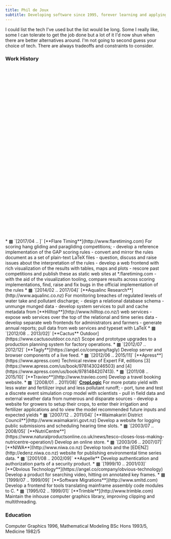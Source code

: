 ```yaml
---
title: Phil de Joux
subtitle: Developing software since 1995, forever learning and applying.
---
```


I could list the tech I've used but the list would be long. Some I really like,
some I can tolerate to get the job done but a lot of it I'd now shun when there
are better alternatives around. I'm not going to second guess your choice of
tech. There are always tradeoffs and constraints to consider.

### Work History

<div id="timeline" style="height: 536px; width: 100%"></div>

<div id="work-history">
* <span class="flaretiming">▩</span> `[2017/04 .. ]` [**Flare Timing**](http://www.flaretiming.com)  
For scoring hang gliding and paragliding competitions;
    - develop a reference implementation of the GAP scoring rules
    - convert and mirror the rules document as a set of plain-text LaTeX files
    - question, discuss and raise issues about the interpretation of the rules
    - develop a web frontend with rich visualization of the results with
      tables, maps and plots
    - rescore past competitions and publish these as static web sites at
      *.flaretiming.com
    - with the aid of the visualization tooling, compare results across scoring
      implementations, find, raise and fix bugs in the official implementation
      of the rules
* <span class="aqualinc">▩</span> `[2014/02 .. 2017/04]` [**Aqualinc Research**](http://www.aqualinc.co.nz)  
For monitoring breaches of regulated levels of water take and pollutant
discharge;
    - design a relational database schema
    - unmunge munged data
    - develop system services to pull and cache metadata from
      [**Hilltop**](http://www.hilltop.co.nz/) web services
    - expose web services over the top of the relational and time series data
    - develop separate web frontends for administrators and farmers
    - generate annual reports; pull data from web services and typeset with
      LaTeX
* <span class="cactus">▩</span> `[2012/08 .. 2013/02]` [**Cactus** Outdoor](https://www.cactusoutdoor.co.nz/)  
Scope and prototype upgrades to a production planning system for factory
operations.
* <span class="tagly">▩</span> `[2012/07 .. 2012/12]` [**Tagly**](https://angel.co/company/tagly)  
Develop server and browser components of a live feed.
* <span class="apress">▩</span> `[2012/06 .. 2015/11]` [**Apress**](https://www.apress.com)  
Technical review of Expert F#, editions
[3](https://www.apress.com/us/book/9781430246503) and
[4](https://www.apress.com/us/book/9781484207413).
* <span class="travieo">▩</span> `[2011/08 .. 2015/10]` [**Travieo**](http://www.travieo.com)  
Develop a travel booking website.
* <span class="croplogic">▩</span> `[2008/01 .. 2011/08]` <a name="croplogic" href="http://www.croplogic.com"><strong>CropLogic</strong></a>  
For more potato yield with less water and fertilizer input and less pollutant
runoff;
    - port, tune and test a discrete event simulation crop model with
      scientists
    - pull in field data and external weather data from numerous and disparate
      sources
    - develop a website for growers to setup their crops, to enter their
      irrigation and fertilizer applications and to view the model recommended
      future inputs and expected yields
* <span class="waimak">▩</span> `[2007/12 .. 2011/04]` [**Waimakariri District Council**](http://www.waimakariri.govt.nz)  
Develop a website for logging public submissions and scheduling hearing time
slots.
* <span class="nutricentre">▩</span> `[2003/07 .. 2008/05]` [**NutriCentre**](https://www.naturalproductsonline.co.uk/news/tesco-closes-loss-making-nutricentre-operation/)  
Develop an online store.
* <span class="niwa">▩</span> `[2003/06 .. 2007/07]` [**NIWA**](http://www.niwa.co.nz)  
Develop tools and the [EDENZ](http://edenz.niwa.co.nz) website for publishing
environmental time series data.
* <span class="aspelle">▩</span> `[2001/08 .. 2002/09]` **Aspelle**  
Develop authentication and authorization parts of a security product.
* <span class="obvious">▩</span> `[1999/10 .. 2001/03]` [**Obvious Technology**](https://angel.co/company/obvious-technology)  
Develop a product for searching video, hitting on annotated key frames.
* <span class="sml">▩</span> `[1999/07 .. 1999/09]` [**Software Migrations**](http://www.smltd.com)  
Develop a frontend for tools translating mainframe assembly code modules to C.
* <span class="trimble">▩</span> `[1995/02 .. 1999/01]` [**Trimble**](http://www.trimble.com)  
Maintain the inhouse computer graphics library, improving clipping and
multithreading.
</div>

### Education

Computer Graphics 1996, Mathematical Modeling BSc Hons 1993/5, Medicine 1982/5
